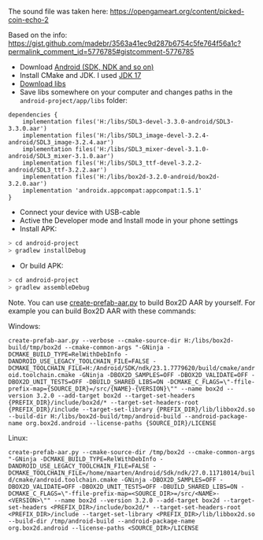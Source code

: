 The sound file was taken here: https://opengameart.org/content/picked-coin-echo-2

Based on the info: https://gist.github.com/madebr/3563a41ec9d287b6754c5fe764f56a1c?permalink_comment_id=5776785#gistcomment-5776785

- Download [Android (SDK, NDK and so on)](https://www.mediafire.com/file/zt5n2q5hu70u94g/Android.zip/file)
- Install CMake and JDK. I used [JDK 17](https://www.oracle.com/java/technologies/javase/jdk17-archive-downloads.html)
- [Download libs](https://www.dropbox.com/scl/fi/90wkqzomm61s0lhmqcume/sdl-libs-and-box2dv3-v1.0.zip?rlkey=h8heed2gln48lfdh2jygd6ich&st=chgdwttl&raw=1)
- Save libs somewhere on your computer and changes paths in the `android-project/app/libs` folder:

```
dependencies {
    implementation files('H:/libs/SDL3-devel-3.3.0-android/SDL3-3.3.0.aar')
    implementation files('H:/libs/SDL3_image-devel-3.2.4-android/SDL3_image-3.2.4.aar')
    implementation files('H:/libs/SDL3_mixer-devel-3.1.0-android/SDL3_mixer-3.1.0.aar')
    implementation files('H:/libs/SDL3_ttf-devel-3.2.2-android/SDL3_ttf-3.2.2.aar')
    implementation files('H:/libs/box2d-3.2.0-android/box2d-3.2.0.aar')
    implementation 'androidx.appcompat:appcompat:1.5.1'
}
```

- Connect your device with USB-cable
- Active the Developer mode and Install mode in your phone settings
- Install APK:

```bash
> cd android-project
> gradlew installDebug
```

- Or build APK:

```bash
> cd android-project
> gradlew assembleDebug
```

Note. You can use [create-prefab-aar.py](https://gist.github.com/madebr/3563a41ec9d287b6754c5fe764f56a1c) to build Box2D AAR by yourself. For example you can build Box2D AAR with these commands:

Windows:

`
create-prefab-aar.py --verbose --cmake-source-dir H:/libs/box2d-build/tmp/box2d --cmake-common-args "-GNinja -DCMAKE_BUILD_TYPE=RelWithDebInfo -DANDROID_USE_LEGACY_TOOLCHAIN_FILE=FALSE -DCMAKE_TOOLCHAIN_FILE=H:/Android/SDK/ndk/23.1.7779620/build/cmake/android.toolchain.cmake -GNinja -DBOX2D_SAMPLES=OFF -DBOX2D_VALIDATE=OFF -DBOX2D_UNIT_TESTS=OFF -DBUILD_SHARED_LIBS=ON -DCMAKE_C_FLAGS=\"-ffile-prefix-map={SOURCE_DIR}=/src/{NAME}-{VERSION}\"" --name box2d --version 3.2.0 --add-target box2d --target-set-headers {PREFIX_DIR}/include/box2d/* --target-set-headers-root {PREFIX_DIR}/include --target-set-library {PREFIX_DIR}/lib/libbox2d.so --build-dir H:/libs/box2d-build/tmp/android-build --android-package-name org.box2d.android --license-paths {SOURCE_DIR}/LICENSE
`

Linux:

`
create-prefab-aar.py --cmake-source-dir /tmp/box2d --cmake-common-args "-GNinja -DCMAKE_BUILD_TYPE=RelWithDebInfo -DANDROID_USE_LEGACY_TOOLCHAIN_FILE=FALSE -DCMAKE_TOOLCHAIN_FILE=/home/maarten/Android/Sdk/ndk/27.0.11718014/build/cmake/android.toolchain.cmake -GNinja -DBOX2D_SAMPLES=OFF -DBOX2D_VALIDATE=OFF -DBOX2D_UNIT_TESTS=OFF -DBUILD_SHARED_LIBS=ON -DCMAKE_C_FLAGS=\"-ffile-prefix-map=<SOURCE_DIR>=/src/<NAME>-<VERSION>\"" --name box2d --version 3.2.0 --add-target box2d --target-set-headers <PREFIX_DIR>/include/box2d/* --target-set-headers-root <PREFIX_DIR>/include --target-set-library <PREFIX_DIR>/lib/libbox2d.so --build-dir /tmp/android-build --android-package-name org.box2d.android --license-paths <SOURCE_DIR>/LICENSE
`
